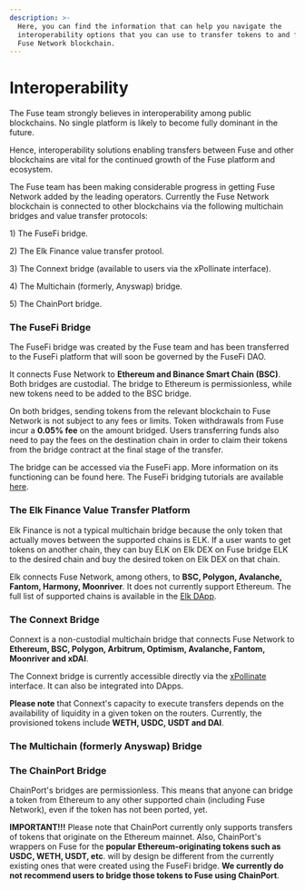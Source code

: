 ```yaml
---
description: >-
  Here, you can find the information that can help you navigate the
  interoperability options that you can use to transfer tokens to and from the
  Fuse Network blockchain.
---
```


# Interoperability

The Fuse team strongly believes in interoperability among public blockchains. No single platform is likely to become fully dominant in the future.

Hence, interoperability solutions enabling transfers between Fuse and other blockchains are vital for the continued growth of the Fuse platform and ecosystem.&#x20;

The Fuse team has been making considerable progress in getting Fuse Network added by the leading operators. Currently the Fuse Network blockchain is connected to other blockchains via the following multichain bridges and value transfer protocols:

1\) The FuseFi bridge.

2\) The Elk Finance value transfer protool.

3\) The Connext bridge (available to users via the xPollinate interface).

4\) The Multichain (formerly, Anyswap) bridge.

5\) The ChainPort bridge.

### The FuseFi Bridge

The FuseFi bridge was created by the Fuse team and has been transferred to the FuseFi platform that will soon be governed by the FuseFi DAO.&#x20;

It connects Fuse Network to **Ethereum and Binance Smart Chain (BSC)**. Both bridges are custodial. The bridge to Ethereum is permissionless, while new tokens need to be added to the BSC bridge.

On both bridges, sending tokens from the relevant blockchain to Fuse Network is not subject to any fees or limits. Token withdrawals from Fuse incur a **0.05% fee** on the amount bridged. Users transferring funds also need to pay the fees on the destination chain in order to claim their tokens from the bridge contract at the final stage of the transfer. &#x20;

The bridge can be accessed via the FuseFi app. More information on its functioning can be found here. The FuseFi bridging tutorials are available [here](https://tutorials.fuse.io/tutorials/bridge-tutorials).&#x20;

### The Elk Finance Value Transfer Platform

Elk Finance is not a typical multichain bridge because the only token that actually moves between the supported chains is ELK. If a user wants to get tokens on another chain, they can buy ELK on Elk DEX on Fuse bridge ELK to the desired chain and buy the desired token on Elk DEX on that chain.

Elk connects Fuse Network, among others, to **BSC, Polygon, Avalanche, Fantom, Harmony, Moonriver**. It does not currently support Ethereum. The full list of supported chains is available in the [Elk DApp](https://app.elk.finance).&#x20;

### The Connext Bridge

Connext is a non-custodial multichain bridge that connects Fuse Network to **Ethereum, BSC, Polygon, Arbitrum, Optimism, Avalanche, Fantom, Moonriver and xDAI**.

The Connext bridge is currently accessible directly via the [xPollinate](https://xpollinate.io) interface. It can also be integrated into DApps.

**Please note** that Connext's capacity to execute transfers depends on the availability of liquidity in a given token on the routers. Currently, the provisioned tokens include **WETH, USDC, USDT and DAI**.

### The Multichain (formerly Anyswap) Bridge

### The ChainPort Bridge

ChainPort's bridges are permissionless. This means that anyone can bridge a token from Ethereum to any other supported chain (including Fuse Network), even if the token has not been ported, yet.&#x20;

**IMPORTANT!!!** Please note that ChainPort currently only supports transfers of tokens that originate on the Ethereum mainnet. Also, ChainPort's wrappers on Fuse for the **popular Ethereum-originating tokens such as USDC, WETH, USDT, etc**. will by design be different from the currently existing ones that were created using the FuseFi bridge. **We currently do not recommend users to bridge those tokens to Fuse using ChainPort**.  &#x20;
